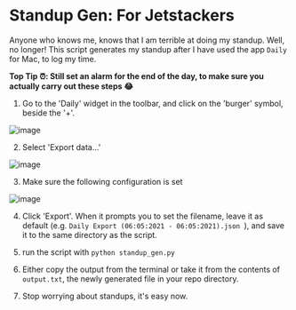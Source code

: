 # Standup Gen: For Jetstackers
Anyone who knows me, knows that I am terrible at doing my standup. Well, no longer! This script generates my standup after I have used the app `Daily` for Mac, to log my time.

**Top Tip ⏰: Still set an alarm for the end of the day, to make sure you actually carry out these steps 😂**

1. Go to the 'Daily' widget in the toolbar, and click on the 'burger' symbol, beside the '+'.

![image](https://user-images.githubusercontent.com/28873201/117348528-31e5a280-aea2-11eb-9842-2d9fd0025999.png)

2. Select 'Export data...'
 
![image](https://user-images.githubusercontent.com/28873201/117348625-55a8e880-aea2-11eb-967e-fac1dbc08fb0.png)

3. Make sure the following configuration is set

![image](https://user-images.githubusercontent.com/28873201/117348753-7c671f00-aea2-11eb-82f0-cbe018c902b5.png)

4. Click 'Export'. When it prompts you to set the filename, leave it as default (e.g. `Daily Export (06:05:2021 - 06:05:2021).json `), and save it to the same directory as the script.

5. run the script with `python standup_gen.py`

6. Either copy the output from the terminal or take it from the contents of `output.txt`, the newly generated file in your repo directory.

7. Stop worrying about standups, it's easy now.
